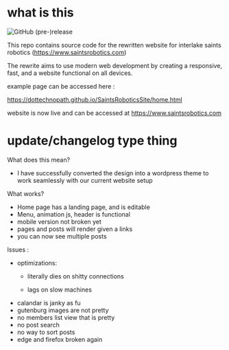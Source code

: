 # what is this

![GitHub (pre-)release](https://img.shields.io/github/release/dottechnopath/SaintsRoboticsSite/all.svg)

This repo contains source code for the rewritten website for interlake saints robotics (https://www.saintsrobotics.com)

The rewrite aims to use modern web development by creating a responsive, fast, and a website functional on all devices.

example page can be accessed here :

https://dottechnopath.github.io/SaintsRoboticsSite/home.html

website is now live and can be accessed at https://www.saintsrobotics.com




# update/changelog type thing

What does this mean?
 - I have successfully converted the design into a wordpress theme to work seamlessly with our current website setup

 What works?
 - Home page has a landing page, and is editable
 - Menu, animation js, header is functional
 - mobile version not broken yet
 - pages and posts will render given a links 
 - you can now see multiple posts

 
 
 Issues :
 - optimizations:
   - literally dies on shitty connections
  
   - lags on slow machines
 - calandar is janky as fu
 - gutenburg images are not pretty
 - no members list view that is pretty
 - no post search
 - no way to sort posts
 - edge and firefox broken again
 


